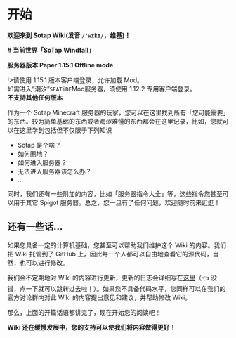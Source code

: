 # 开始

**欢迎来到 Sotap Wiki(发音 `/'wɪkɪ/`，维基)！**

**# 当前世界「SoTap Windfall」**

**服务器版本 Paper 1.15.1 Offline mode**

!>请使用 1.15.1 版本客户端登录，允许加载 Mod。  
如需进入“潮汐”<code>SEATiDE</code>Mod服务器，须使用 1.12.2 专用客户端登录。  
**不支持其他任何版本**

作为一个 Sotap Minecraft 服务器的玩家，您可以在这里找到所有「您可能需要」的东西。较为简单基础的东西或者晦涩难懂的东西都会在这里记录，比如，您就可以在这里学到包括但不仅限于下列知识

- Sotap 是个啥？
- 如何圈地？
- 如何进入服务器？
- 无法进入服务器该怎么办？
- ...

同时，我们还有一些附加的内容，比如「服务器指令大全」等，这些指令您甚至可以用于其它 Spigot 服务器。总之，您一旦有了任何问题，欢迎随时前来逛逛！

## 还有一些话...

如果您具备一定的计算机基础，您甚至可以帮助我们维护这个 Wiki 的内容。我们把 Wiki 托管到了 GitHub 上，因此每一个人都可以自由地查看它的源代码，当然，也可以进行修改。

我们会不定期地对 Wiki 的内容进行更新，更新的日志会详细写在[这里](changelog.md)（👈 没错，点一下就可以跳转过去啦！）。如果您不具备代码水平，您同样可以在我们的官方讨论群内对此 Wiki 的内容提出意见和建议，并帮助修改 Wiki。

那么，上面的开篇话语都讲完了，现在开始您的阅读吧！

**Wiki 还在缓慢发展中，您的支持可以使我们将内容做得更好！**
